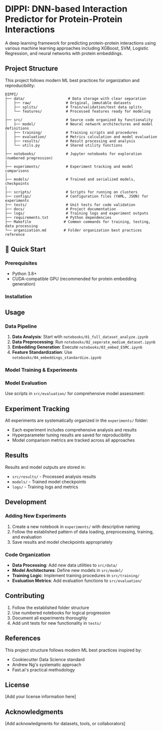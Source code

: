 # DIPPI: DNN-based Interaction Predictor for Protein-Protein Interactions

A deep learning framework for predicting protein-protein interactions using various machine learning approaches including XGBoost, SVM, Logistic Regression, and neural networks with protein embeddings.

## Project Structure

This project follows modern ML best practices for organization and reproducibility:

```
DIPPI/
├── data/                    # Data storage with clear separation
│   ├── raw/                # Original, immutable datasets
│   ├── splits/             # Train/validation/test data splits  
│   └── features/           # Processed features ready for modeling
│
├── src/                    # Source code organized by functionality
│   ├── model/              # Neural network architectures and model definitions
│   ├── training/           # Training scripts and procedures
│   ├── evaluation/         # Metrics calculation and model evaluation
│   ├── results/            # Result processing and analysis
│   └── utils.py            # Shared utility functions
│
├── notebooks/              # Jupyter notebooks for exploration (numbered progression)
│
├── experiments/            # Experiment tracking and model comparisons
│
├── models/                 # Trained and serialized models, checkpoints
|
├── scripts/                # Scripts for running on clusters
├── configs/                # Configuration files (YAML, JSON) for experiments
├── tests/                  # Unit tests for code validation
├── docs/                   # Project documentation
├── logs/                   # Training logs and experiment outputs
├── requirements.txt        # Python dependencies
├── Makefile               # Common commands for training, testing, data processing
└── organization.md        # Folder organization best practices reference
```

## 🚀 Quick Start

### Prerequisites

- Python 3.8+
- CUDA-compatible GPU (recommended for protein embedding generation)

### Installation


## Usage

### Data Pipeline

1. **Data Analysis**: Start with `notebooks/01_full_dataset_analyze.ipynb`
2. **Data Preprocessing**: Run `notebooks/02_seperate_medium_dataset.ipynb`
3. **Embedding Generation**: Execute `notebooks/03_embed_ESMC.ipynb`
4. **Feature Standardization**: Use `notebooks/04_embeddings_standardize.ipynb`

### Model Training & Experiments


### Model Evaluation

Use scripts in `src/evaluation/` for comprehensive model assessment:


## Experiment Tracking

All experiments are systematically organized in the `experiments/` folder:

- Each experiment includes comprehensive analysis and results
- Hyperparameter tuning results are saved for reproducibility
- Model comparison metrics are tracked across all approaches

## Results

Results and model outputs are stored in:
- `src/results/` - Processed analysis results
- `models/` - Trained model checkpoints
- `logs/` - Training logs and metrics

## Development

### Adding New Experiments

1. Create a new notebook in `experiments/` with descriptive naming
2. Follow the established pattern of data loading, preprocessing, training, and evaluation
3. Save results and model checkpoints appropriately

### Code Organization

- **Data Processing**: Add new data utilities to `src/data/`
- **Model Architectures**: Define new models in `src/model/`
- **Training Logic**: Implement training procedures in `src/training/`
- **Evaluation Metrics**: Add evaluation functions to `src/evaluation/`

## Contributing

1. Follow the established folder structure
2. Use numbered notebooks for logical progression
3. Document all experiments thoroughly
4. Add unit tests for new functionality in `tests/`

## References

This project structure follows modern ML best practices inspired by:
- Cookiecutter Data Science standard
- Andrew Ng's systematic approach
- Fast.ai's practical methodology

## License

[Add your license information here]

## Acknowledgments

[Add acknowledgments for datasets, tools, or collaborators]
